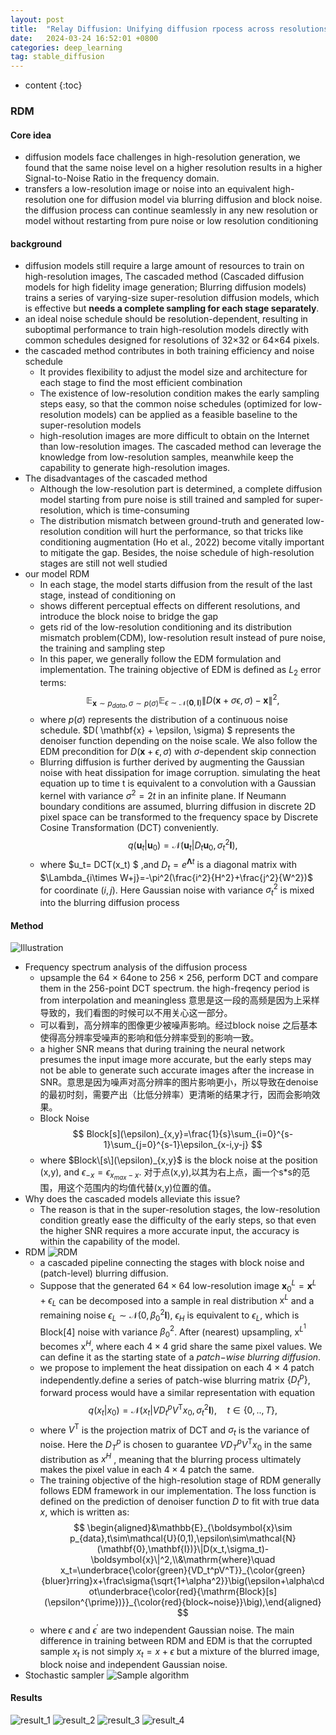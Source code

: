 ```yaml
---
layout: post
title:  "Relay Diffusion: Unifying diffusion rpocess across resolutions for image synthesis"
date:   2024-03-24 16:52:01 +0800
categories: deep_learning
tag: stable_diffusion
---
```



* content
{:toc}
### RDM
#### Core idea
- diffusion models face challenges in high-resolution generation, we found that the same noise level on a higher resolution results in a higher Signal-to-Noise Ratio in the frequency domain.
- transfers a low-resolution image or noise into an equivalent high-resolution one for diffusion model via blurring diffusion and block noise. the diffusion process can continue seamlessly in any new resolution or model without restarting from pure noise or low resolution conditioning

#### background
- diffusion models still require a large amount of resources to train on high-resolution images, The cascaded method (Cascaded diffusion models for high fidelity image generation; Blurring diffusion models) trains a series of varying-size super-resolution diffusion models, which is effective but **needs a complete sampling for each stage separately**.
- an ideal noise schedule should be resolution-dependent, resulting in suboptimal performance to train high-resolution models directly with common schedules designed for resolutions of 32×32 or 64×64 pixels.
- the cascaded method contributes in both training efficiency and noise schedule
  - It provides flexibility to adjust the model size and architecture for each stage to find the most efficient combination
  - The existence of low-resolution condition makes the early sampling steps easy, so that the common noise schedules (optimized for low-resolution models) can be applied as a feasible baseline to the super-resolution models
  - high-resolution images are more difficult to obtain on the Internet than low-resolution images. The cascaded method can leverage the knowledge from low-resolution samples, meanwhile keep the capability to generate high-resolution images.
- The disadvantages of the cascaded method
  - Although the low-resolution part is determined, a complete diffusion model starting from pure noise is still trained and sampled for super-resolution, which is time-consuming
  - The distribution mismatch between ground-truth and generated low-resolution condition will hurt the performance, so that tricks like conditioning augmentation (Ho et al., 2022) become vitally important to mitigate the gap. Besides, the noise schedule of high-resolution stages are still not well studied
- our model RDM
  - In each stage, the model starts diffusion from the result of the last stage, instead of conditioning on
  - shows different perceptual effects on different resolutions, and introduce the block noise to bridge the gap
  - gets rid of the low-resolution conditioning and its distribution mismatch problem(CDM), low-resolution result instead of pure noise, the training and sampling step
  - In this paper, we generally follow the EDM formulation and implementation. The training objective of EDM is defined as $L_{2}$ error terms:
    $$
    \mathbb{E}_{\mathbf{x}\sim p_{data},\sigma\sim p(\sigma)}\mathbb{E}_{\epsilon\sim\mathcal{N}(\mathbf{0},\mathbf{I})}\|D(\mathbf{x}+\sigma\epsilon,\sigma)-\mathbf{x}\|^2,
    $$
  - where $p(\sigma)$ represents the distribution of a continuous noise schedule. $D( \mathbf{x} + \epsilon, \sigma) $ represents the denoiser function depending on the noise scale. We also follow the EDM precondition for $D(\mathbf{x}+\epsilon,\sigma)$ with $\sigma$-dependent skip connection
  - Blurring diffusion is further derived by augmenting the Gaussian noise with heat dissipation for image corruption. simulating the heat equation up to time t is equivalent to a convolution with a Gaussian kernel with variance $σ^2 = 2t$ in an infinite plane. If Neumann boundary conditions are assumed, blurring diffusion in discrete 2D pixel space can be transformed to the frequency space by Discrete Cosine Transformation (DCT) conveniently.
    $$
    q(\boldsymbol{u}_t|\boldsymbol{u}_0)=\mathcal{N}(\boldsymbol{u}_t|D_t\boldsymbol{u}_0,\sigma_t^2\boldsymbol{I}),
    $$
  - where $u_t= DCT(x_t) $ ,and $D_t=e^{\boldsymbol{\Lambda}t}$ is a diagonal matrix with $\Lambda_{i\times W+j}=-\pi^2(\frac{i^2}{H^2}+\frac{j^2}{W^2})$ for coordinate $(i,j)$. Here Gaussian noise with variance $\sigma_t^2$ is mixed into the blurring diffusion process

#### Method
![Illustration](https://github.com/Colorfu1/Colorful.io/raw/master/_posts/resources/2024-03-31-154319.png)
- Frequency spectrum analysis of the diffusion process
  - upsample the 64 × 64one to 256 × 256, perform DCT and compare them in the 256-point DCT spectrum. the high-freqency period is from interpolation and meaningless 意思是这一段的高频是因为上采样导致的，我们看图的时候可以不用关心这一部分。
  - 可以看到，高分辨率的图像更少被噪声影响。经过block noise 之后基本使得高分辨率受噪声的影响和低分辨率受到的影响一致。
  - a higher SNR means that during training the neural network presumes the input image more accurate, but the early steps may not be able to generate such accurate images after the increase in SNR。意思是因为噪声对高分辨率的图片影响更小，所以导致在denoise的最初时刻，需要产出（比低分辨率）更清晰的结果才行，因而会影响效果。
  - Block Noise
  $$
  Block[s](\epsilon)_{x,y}=\frac{1}{s}\sum_{i=0}^{s-1}\sum_{j=0}^{s-1}\epsilon_{x-i,y-j}
  $$
  - where $Block\[s\](\epsilon)_{x,y}$ is the block noise at the position (x,y), and $\epsilon_{-x}=\epsilon_{x_{max}-x}$. 对于点(x,y),以其为右上点，画一个s*s的范围，用这个范围内的均值代替(x,y)位置的值。
- Why does the cascaded models alleviate this issue?
  - The reason is that in the super-resolution stages, the low-resolution condition greatly ease the difficulty of the early steps, so that even the higher SNR requires a more accurate input, the accuracy is within the capability of the model.
- RDM
![RDM](https://github.com/Colorfu1/Colorful.io/raw/master/_posts/resources/2024-03-31-160333.png)
  - a cascaded pipeline connecting the stages with block noise and (patch-level) blurring diffusion.
  - Suppose that the generated $64\times64$ low-resolution image $\mathbf{x}_0^L=\mathbf{x}^L+\epsilon_L$ can be decomposed into a sample in real distribution $\mathrm{x}^L$ and a remaining noise $\epsilon_L\sim\mathcal{N}(0,\beta_0^2\mathbf{I})$, $\epsilon_H$ is equivalent to $\epsilon_L$, which is Block[4] noise with variance $\beta_0^2$. After (nearest) upsampling, x$^{L^1}$ becomes $\mathrm{x}^H$, where each $4\times4$ grid share the same pixel values. We can define it as the starting state of a $patch{-wise}\:blurring\:diffusion.$
  - we propose to implement the heat dissipation on each 4 × 4 patch independently.define a series of patch-wise blurring matrix $\{D_t^p\}$, forward process would have a similar representation with equation 
  $$
  q(x_t|x_0)=\mathcal{N}(x_t|VD_t^pV^\mathrm{T}x_0,{\sigma_t}^2\boldsymbol{I}),\quad t\in\{0,..,T\},
  $$
  - where $V^\mathrm{T}$ is the projection matrix of DCT and $\sigma_t$ is the variance of noise. Here the $D_T^p$ is chosen to guarantee $VD_T^pV^\mathrm{T}x_0$ in the same distribution as $x^H$ , meaning that the blurring process ultimately makes the pixel value in each $4\times4$ patch the same.
  - The training objective of the high-resolution stage of RDM generally follows EDM framework in our implementation. The loss function is defined on the prediction of denoiser function $D$ to fit with true data $x$, which is written as:
  $$
  \begin{aligned}&\mathbb{E}_{\boldsymbol{x}\sim p_{data},t\sim\mathcal{U}(0,1),\epsilon\sim\mathcal{N}(\mathbf{0},\mathbf{I})}\|D(x_t,\sigma_t)-\boldsymbol{x}\|^2,\\&\mathrm{where}\quad x_t=\underbrace{\color{green}{VD_t^pV^T}}_{\color{green}{bluer}rring}x+\frac\sigma{\sqrt{1+\alpha^2}}\big(\epsilon+\alpha\cdot\underbrace{\color{red}{\mathrm{Block}[s](\epsilon^{\prime})}}_{\color{red}{block~noise}}\big),\end{aligned}
  $$
  - where $\epsilon$ and $\epsilon^{\prime}$ are two independent Gaussian noise. The main difference in training between RDM and EDM is that the corrupted sample $x_t$ is not simply $x_t=x+\epsilon$ but a mixture of the blurred image, block noise and independent Gaussian noise.
- Stochastic sampler
![Sample algorithm](https://github.com/Colorfu1/Colorful.io/raw/master/_posts/resources/2024-03-31-163350.png)

#### Results
![result_1](https://github.com/Colorfu1/Colorful.io/raw/master/_posts/resources/2024-03-31-163722.png)
![result_2](https://github.com/Colorfu1/Colorful.io/raw/master/_posts/resources/2024-03-31-163729.png)
![result_3](https://github.com/Colorfu1/Colorful.io/raw/master/_posts/resources/2024-03-31-163747.png)
![result_4](https://github.com/Colorfu1/Colorful.io/raw/master/_posts/resources/2024-03-31-163823.png)

